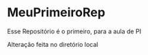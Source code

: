 # MeuPrimeiroRep
Esse Repositório é o primeiro, para a  aula de PI

Alteração feita no diretório local
